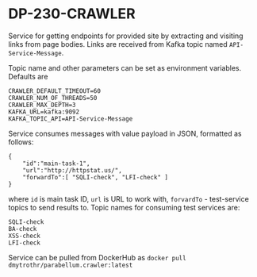 # DP-230-CRAWLER

Service for getting endpoints for provided site by extracting and visiting links from page bodies. 
Links are received from Kafka topic named ```API-Service-Message```.

Topic name and other parameters can be set as environment variables. Defaults are
```
CRAWLER_DEFAULT_TIMEOUT=60
CRAWLER_NUM_OF_THREADS=50
CRAWLER_MAX_DEPTH=3
KAFKA_URL=kafka:9092
KAFKA_TOPIC_API=API-Service-Message
```
Service consumes messages with value payload in JSON, formatted as follows:
```
{ 
    "id":"main-task-1", 
    "url":"http://httpstat.us/",  
    "forwardTo":[ "SQLI-check", "LFI-check" ] 
}
```
where ```id``` is main task ID, ```url``` is URL to work with, ```forvardTo``` - test-service topics to send results to.
Topic names for consuming test services are:
```
SQLI-check
BA-check
XSS-check
LFI-check
```
Service can be pulled from DockerHub as ```docker pull dmytrothr/parabellum.crawler:latest```

